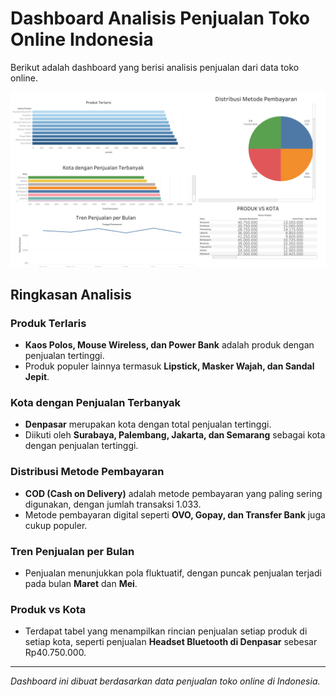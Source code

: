 # Dashboard Analisis Penjualan Toko Online Indonesia

Berikut adalah dashboard yang berisi analisis penjualan dari data toko online.

![Dashboard Analisis Penjualan](https://github.com/yudhagintingg/analisis-data-penjualan-/blob/main/Dashboard%201.png)

## Ringkasan Analisis

### Produk Terlaris
* **Kaos Polos, Mouse Wireless, dan Power Bank** adalah produk dengan penjualan tertinggi.
* Produk populer lainnya termasuk **Lipstick, Masker Wajah, dan Sandal Jepit**.

### Kota dengan Penjualan Terbanyak
* **Denpasar** merupakan kota dengan total penjualan tertinggi.
* Diikuti oleh **Surabaya, Palembang, Jakarta, dan Semarang** sebagai kota dengan penjualan tertinggi.

### Distribusi Metode Pembayaran
* **COD (Cash on Delivery)** adalah metode pembayaran yang paling sering digunakan, dengan jumlah transaksi 1.033.
* Metode pembayaran digital seperti **OVO, Gopay, dan Transfer Bank** juga cukup populer.

### Tren Penjualan per Bulan
* Penjualan menunjukkan pola fluktuatif, dengan puncak penjualan terjadi pada bulan **Maret** dan **Mei**.

### Produk vs Kota
* Terdapat tabel yang menampilkan rincian penjualan setiap produk di setiap kota, seperti penjualan **Headset Bluetooth di Denpasar** sebesar Rp40.750.000.

---
_Dashboard ini dibuat berdasarkan data penjualan toko online di Indonesia._
